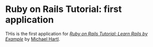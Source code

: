 # Ruby on Rails Tutorial: first application

THis is the first application for
[*Ruby on Rails Tutorial: Learn Rails by Example*](http://railstutorial.org/)
by [Michael Hartl](http://michaelhartl.com/).
